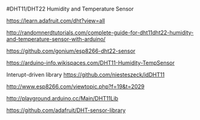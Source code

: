#DHT11/DHT22 Humidity and Temperature Sensor


https://learn.adafruit.com/dht?view=all

<http://randomnerdtutorials.com/complete-guide-for-dht11dht22-humidity-and-temperature-sensor-with-arduino/>

https://github.com/gonium/esp8266-dht22-sensor

https://arduino-info.wikispaces.com/DHT11-Humidity-TempSensor



Interupt-driven library
https://github.com/niesteszeck/idDHT11


http://www.esp8266.com/viewtopic.php?f=19&t=2029

http://playground.arduino.cc/Main/DHT11Lib

https://github.com/adafruit/DHT-sensor-library
